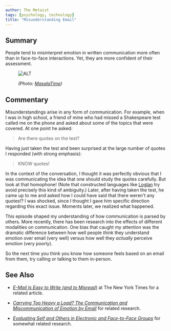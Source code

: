 ```yaml
---
author: The Metaist
tags: [psychology, technology]
title: "Misunderstanding Email"
---
```


## Summary

<div class="entry-summary" markdown="1">

People tend to misinterpret emotion in written communication
more often than in face-to-face interactions. Yet, they are
more confident of their assessment.

</div>

<figure markdown="1">

![ALT]({{thumbnail}})

<figcaption>
  <address markdown="1">

(Photo: [MasalaTime](http://www.masalatime.com/?p=852))</address>

</figcaption>
</figure><!--more-->

## Commentary

Misunderstandings arise in any form of communication. For example,
when I was in high school, a friend of mine who had missed a Shakespeare
test called me on the phone and asked about some of the topics that were
covered. At one point he asked:

> Are there quotes on the test?

Having just taken the test and been surprised at the large number of quotes
I responded (with strong emphasis):

> KNOW quotes!

In the context of the conversation, I thought it was perfectly obvious
that I was communicating the idea that one should study the quotes carefully.
But look at that homophone! (Note that constructed languages like
[Loglan][wiki-1] try avoid precisely this kind of ambiguity.)
Later, after having taken the test, he came up to me and asked how I
could have said that there weren't any quotes!? I was shocked,
since I thought I gave him specific direction regarding this exact issue.
Moments later, we realized what happened.

This episode shaped my understanding of how communication is parsed by
others. More recently, there has been research into the effects of
different modalities on communication. One bias that caught my attention
was the dramatic difference between how well people _think_ they understand
emotion over email (very well) versus how well they _actually_ perceive
emotion (very poorly).

So the next time you think you know how someone feels based on an email from
them, try calling or talking to them in-person.

## See Also

- <cite>[E-Mail Is Easy to Write (and to Misread)][link-1]</cite>
  at <span class="vcard org fn">The New York Times</span>
  for a related article.

- <cite>[Carrying Too Heavy a Load? The Communication and Miscommunication of Emotion by Email][link-3]</cite>
  for related research.

- <cite>[Evaluating Self and Others in Electronic and Face-to-Face Groups][link-2]</cite>
  for somewhat related research.

[wiki-1]: http://en.wikipedia.org/wiki/Loglan
[link-1]: http://www.nytimes.com/2007/10/07/jobs/07pre.html?_r=1
[link-2]: http://weisband.faculty.arizona.edu/sites/weisband.faculty.arizona.edu/files/apl844632.pdf
[link-3]: http://www.socsci.uci.edu/ssarc/internship/webdocs/Week03/ByronArticle.pdf
